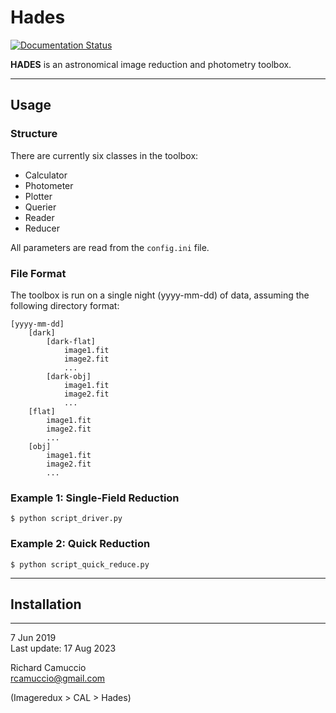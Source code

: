 # Hades

[![Documentation Status](https://readthedocs.org/projects/plouton/badge/?version=latest)](https://plouton.readthedocs.io/en/latest/?badge=latest)

**HADES** is an astronomical image reduction and photometry toolbox.

---

## Usage

### Structure

There are currently six classes in the toolbox:

- Calculator
- Photometer
- Plotter
- Querier
- Reader
- Reducer

All parameters are read from the `config.ini` file.

### File Format

The toolbox is run on a single night (yyyy-mm-dd) of data, assuming the following directory format:

```
[yyyy-mm-dd]
	[dark]
		[dark-flat]
			image1.fit
			image2.fit
			...
		[dark-obj]
			image1.fit
			image2.fit
			...
	[flat]
		image1.fit
		image2.fit
		...
	[obj]
		image1.fit
		image2.fit
		...
```

### Example 1: Single-Field Reduction

```
$ python script_driver.py
```

### Example 2: Quick Reduction

```
$ python script_quick_reduce.py
```

---

## Installation

---

7 Jun 2019<br>
Last update: 17 Aug 2023

Richard Camuccio<br>
rcamuccio@gmail.com

(Imageredux > CAL > Hades)